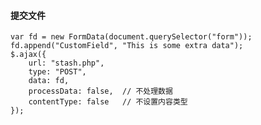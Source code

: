 #### 提交文件

    var fd = new FormData(document.querySelector("form"));
	fd.append("CustomField", "This is some extra data");
	$.ajax({
	  	url: "stash.php",
		type: "POST",
		data: fd,
		processData: false,  // 不处理数据
		contentType: false   // 不设置内容类型
	});